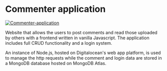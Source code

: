 # Commenter application

[![Commenter-application](https://github.com/gmag95/personalpage/blob/main/public/img/screenshots/commenter.webp?raw=true)](https://www.commenter-application.tk/)

Website that allows the users to post comments and read those uploaded by others with a frontend written in vanilla Javascript. The application includes full CRUD functionality and a login system.

An instance of Node.js, hosted on Digitalocean's web app platform, is used to manage the http requests while the comment and login data are stored in a MongoDB database hosted on MongoDB Atlas.
